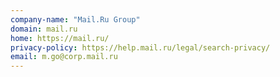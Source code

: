 ```yaml
---
company-name: "Mail.Ru Group"
domain: mail.ru
home: https://mail.ru/
privacy-policy: https://help.mail.ru/legal/search-privacy/
email: m.go@corp.mail.ru
---
```




